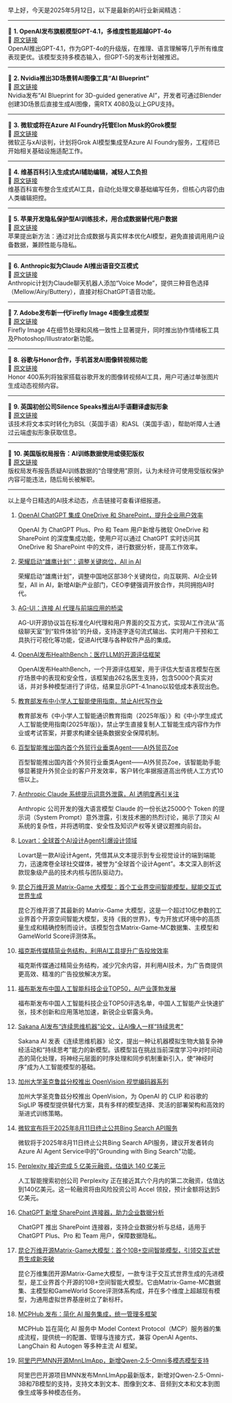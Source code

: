 早上好，今天是2025年5月12日，以下是最新的AI行业新闻精选：

---

📌 **1. OpenAI发布旗舰模型GPT-4.1，多维度性能超越GPT-4o**  
🔗 [原文链接](https://www.theverge.com/news/647896/openai-chatgpt-gpt-4-1-mini-nano-launch-availability)  
OpenAI推出GPT-4.1，作为GPT-4o的升级版，在推理、语言理解等几乎所有维度表现更优。该模型支持多模态输入，但GPT-5的发布计划被推迟。

---

📌 **2. Nvidia推出3D场景转AI图像工具“AI Blueprint”**  
🔗 [原文链接](https://www.theverge.com/news/658613/nvidia-ai-blueprint-blender-3d-image-references)  
Nvidia发布“AI Blueprint for 3D-guided generative AI”，开发者可通过Blender创建3D场景后直接生成AI图像，需RTX 4080及以上GPU支持。

---

📌 **3. 微软或将在Azure AI Foundry托管Elon Musk的Grok模型**  
🔗 [原文链接](https://www.theverge.com/notepad-microsoft-newsletter/659535/microsoft-elon-musk-grok-ai-azure-ai-foundry-notepad)  
微软正与xAI谈判，计划将Grok AI模型集成至Azure AI Foundry服务，工程师已开始相关基础设施适配工作。

---

📌 **4. 维基百科引入生成式AI辅助编辑，减轻人工负担**  
🔗 [原文链接](https://www.theverge.com/ai-artificial-intelligence/659222/wikipedia-generative-ai)  
维基百科宣布整合生成式AI工具，自动化处理文章基础编写任务，但核心内容仍由人类编辑把控。

---

📌 **5. 苹果开发隐私保护型AI训练技术，用合成数据替代用户数据**  
🔗 [原文链接](https://www.theverge.com/news/648496/apple-improve-ai-models-differential-privacy)  
苹果提出新方法：通过对比合成数据与真实样本优化AI模型，避免直接调用用户设备数据，兼顾性能与隐私。

---

📌 **6. Anthropic拟为Claude AI推出语音交互模式**  
🔗 [原文链接](https://www.theverge.com/news/649175/anthropic-claude-ai-voice-mode-report)  
Anthropic计划为Claude聊天机器人添加“Voice Mode”，提供三种音色选择（Mellow/Airy/Buttery），直接对标ChatGPT语音功能。

---

📌 **7. Adobe发布新一代Firefly Image 4图像生成模型**  
🔗 [原文链接](https://www.theverge.com/news/655230/adobe-ai-firefly-image-model-4-availability)  
Firefly Image 4在细节处理和风格一致性上显著提升，同时推出协作情绪板工具及Photoshop/Illustrator新功能。

---

📌 **8. 谷歌与Honor合作，手机首发AI图像转视频功能**  
🔗 [原文链接](https://www.theverge.com/news/664812/google-honor-ai-image-to-video-gemini)  
Honor 400系列将独家搭载谷歌开发的图像转视频AI工具，用户可通过单张图片生成动态视频内容。

---

📌 **9. 英国初创公司Silence Speaks推出AI手语翻译虚拟形象**  
🔗 [原文链接](https://www.wired.com/story/silence-speaks-deaf-ai-signing/)  
该技术将文本实时转化为BSL（英国手语）和ASL（美国手语），帮助听障人士通过云端虚拟形象获取信息。

---

📌 **10. 美国版权局报告：AI训练数据使用或侵犯版权**  
🔗 [原文链接](https://www.theverge.com/news/664768/trump-fires-us-copyright-office-head)  
版权局发布报告质疑AI训练数据的“合理使用”原则，认为未经许可使用受版权保护内容可能违法，随后局长被解职。

---

以上是今日精选的AI技术动态，点击链接可查看详细报道。

1. [OpenAI ChatGPT 集成 OneDrive 和 SharePoint，提升企业用户效率](https://upload.chinaz.com/2025/0513/6388275328752738135853176.png)

    OpenAI 为 ChatGPT Plus、Pro 和 Team 用户新增与微软 OneDrive 和 SharePoint 的深度集成功能，使用户可以通过 ChatGPT 实时访问其 OneDrive 和 SharePoint 中的文件，进行数据分析，提高工作效率。


2. [荣耀启动“雄鹰计划”：调整关键岗位，All in AI](https://www.example.com/honor-reshuffle-ai)

    荣耀启动“雄鹰计划”，调整中国地区部38个关键岗位，向互联网、AI企业转型，All in AI，新增AI新产业部门，CEO李健强调开放合作，共同拥抱AI时代。


3. [AG-UI：连接 AI 代理与前端应用的桥梁](https://github.com/ag-ui-protocol/ag-ui)

    AG-UI开源协议旨在标准化AI代理和用户界面的交互方式，实现AI工作流从“高级聊天室”到“软件体验”的升级，支持逐字逐句流式输出、实时用户干预和工具执行可视化等功能，促进AI代理与各种软件产品的集成。


4. [OpenAI发布HealthBench：医疗LLM的开源评估框架](https://github.com/openai/simple-evals)

    OpenAI发布HealthBench，一个开源评估框架，用于评估大型语言模型在医疗场景中的表现和安全性，该框架由262名医生支持，包含5000个真实对话，并对多种模型进行了评估，结果显示GPT-4.1nano以较低成本表现出色。


5. [教育部发布中小学人工智能使用指南，禁止AI代写作业](https://www.chinaz.com/2024/0513/1614041.shtml)

    教育部发布《中小学人工智能通识教育指南（2025年版）》和《中小学生成式人工智能使用指南(2025年版)》，禁止学生直接复制人工智能生成内容作为作业或考试答案，并要求构建全链条数据安全保障机制。


6. [百型智能推出国内首个外贸行业垂类Agent——AI外贸员Zoe](https://www.36kr.com/newsflashes/2733981955182856)

    百型智能推出国内首个外贸行业垂类Agent——AI外贸员Zoe，该智能助手能够显著提升外贸企业的客户开发效率，客户转化率据报道高出传统人工方式10倍以上。


7. [Anthropic Claude 系统提示词意外泄露，AI 透明度再引关注](https://www.chinaz.com/2024/0703/1591543.shtml)

    Anthropic 公司开发的强大语言模型 Claude 的一份长达25000个 Token 的提示词（System Prompt）意外泄露，引发技术圈的热烈讨论，揭示了顶尖 AI 系统的复杂性，并将透明度、安全性及知识产权等关键议题推向前台。


8. [Lovart：全球首个AI设计Agent引爆设计领域](https://upload.chinaz.com/2025/0513/6388273263938755273964474.png)

    Lovart是一款AI设计Agent，凭借其从文本提示到专业视觉设计的端到端能力，迅速席卷全球社交媒体，被誉为“全球首个设计Agent”。本文深入剖析这款现象级产品的技术内核与团队驱动力。


9. [昆仑万维开源 Matrix-Game 大模型：首个工业界空间智能模型，赋能交互式世界生成](https://matrix-game-homepage.github.io)

    昆仑万维开源了其最新的 Matrix-Game 大模型，这是一个超过10亿参数的工业界首个开源空间智能大模型，支持《我的世界》，专为开放式环境中的高质量生成和精确控制而设计。该模型包含Matrix-Game-MC数据集、主模型和GameWorld Score评测体系。


10. [福克斯传媒精简业务结构，利用AI工具提升广告投放效率](https://www.chinaz.com/2024/0126/1591411.shtml)

    福克斯传媒通过精简业务结构，减少冗余内容，并利用AI技术，为广告商提供更高效、精准的广告投放解决方案。


11. [福布斯发布中国人工智能科技企业TOP50，AI产业蓬勃发展](https://pic.chinaz.com/2025/0513/2025051310564109110.jpg)

    福布斯发布中国人工智能科技企业TOP50评选名单，中国人工智能产业快速扩张，技术创新和应用落地加速，新锐企业崭露头角。


12. [Sakana AI发布“连续思维机器”论文，让AI像人一样“持续思考”](https://arxiv.org/abs/2505.05522)

    Sakana AI 发表《连续思维机器》论文，提出一种让机器模拟生物大脑复杂神经活动和“持续思考”能力的新模型。该模型旨在挑战当前深度学习中对时间动态的简化处理，将神经元层面的时序处理和同步机制重新引入，使“神经时序”成为人工智能模型的基础。


13. [加州大学圣克鲁兹分校推出 OpenVision 视觉编码器系列](https://ucsc-vlaa.github.io/OpenVision/)

    加州大学圣克鲁兹分校推出 OpenVision，为 OpenAI 的 CLIP 和谷歌的 SigLIP 等模型提供替代方案，具有多样的模型选择、灵活的部署架构和高效的渐进式训练策略。


14. [微软宣布将于2025年8月11日终止公共Bing Search API服务](https://www.chinaz.com/2024/0702/1642388.shtml)

    微软将于2025年8月11日终止公共Bing Search API服务，建议开发者转向Azure AI Agent Service中的"Grounding with Bing Search"功能。


15. [Perplexity 接近完成 5 亿美元融资，估值达 140 亿美元]()

    人工智能搜索初创公司 Perplexity 正在接近其六个月内的第二次融资，估值达到140亿美元。这一轮融资将由风险投资公司 Accel 领投，预计金额将达到5亿美元。


16. [ChatGPT 新增 SharePoint 连接器，助力企业数据分析](https://upload.chinaz.com/2025/0513/6388272808515350018589183.png)

    ChatGPT 推出 SharePoint 连接器，支持企业数据分析与总结，适用于 ChatGPT Plus、Pro 和 Team 用户，保障数据隐私。


17. [昆仑万维开源Matrix-Game大模型：首个10B+空间智能模型，引领交互式世界生成新突破](https://matrix-game-homepage.github.io)

    昆仑万维集团开源Matrix-Game大模型，一款专注于交互式世界生成的先进模型，是工业界首个开源的10B+空间智能大模型。它由Matrix-Game-MC数据集、主模型和GameWorld Score评测体系构成，并在多个维度上超越现有模型，为通用虚拟世界基座树立了新标杆。


18. [MCPHub 发布：简化 AI 服务集成，统一管理多框架](https://github.com/Cognitive-Stack/mcphub)

    MCPHub 旨在简化 AI 服务中 Model Context Protocol（MCP）服务器的集成流程，提供统一的配置、管理与连接方式，兼容 OpenAI Agents、LangChain 和 Autogen 等多种主流 AI 框架。


19. [阿里巴巴MNN开源MnnLlmApp，新增Qwen-2.5-Omni多模态模型支持](https://github.com/alibaba/MNN/blob/master/apps/Android/MnnLlmChat/README.md)

    阿里巴巴开源项目MNN发布MnnLlmApp最新版本，新增对Qwen-2.5-Omni-3B和7B模型的支持，支持文本到文本、图像到文本、音频到文本和文本到图像生成等多种模态任务。


